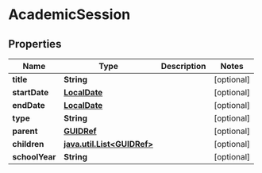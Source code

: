 
# AcademicSession

## Properties
Name | Type | Description | Notes
------------ | ------------- | ------------- | -------------
**title** | **String** |  |  [optional]
**startDate** | [**LocalDate**](LocalDate.md) |  |  [optional]
**endDate** | [**LocalDate**](LocalDate.md) |  |  [optional]
**type** | **String** |  |  [optional]
**parent** | [**GUIDRef**](GUIDRef.md) |  |  [optional]
**children** | [**java.util.List&lt;GUIDRef&gt;**](GUIDRef.md) |  |  [optional]
**schoolYear** | **String** |  |  [optional]



